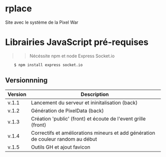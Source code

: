 # rplace

Site avec le système de la Pixel War

# Librairies JavaScript pré-requises

> > Nécéssite npm et node
> > Express
> > Socket.io

```cmd
    $ npm install express socket.io
```

## Versionnning

| Version | Description                                                                      |
| ------- | -------------------------------------------------------------------------------- | 
| v.1.1   | Lancement du serveur et ininitalisation (back)                                   |
| v.1.2   | Génération de PixelData (back)                                                   |
| v.1.3   | Création 'public' (front) et écoute de l'event grille (front)                    |
| v.1.4   | Correctifs et améliorations mineurs et add génération de couleur random au début | 
| v.1.5   | Outils GH et ajout favicon                                                       |
